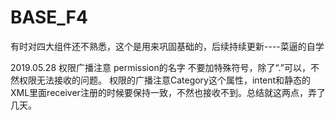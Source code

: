 # BASE_F4
有时对四大组件还不熟悉，这个是用来巩固基础的，后续持续更新----菜逼的自学

2019.05.28  权限广播注意 permission的名字 不要加特殊符号，除了“.”可以，不然权限无法接收的问题。  权限的广播注意Category这个属性，intent和静态的XML里面receiver注册的时候要保持一致，不然也接收不到。总结就这两点，弄了几天。
